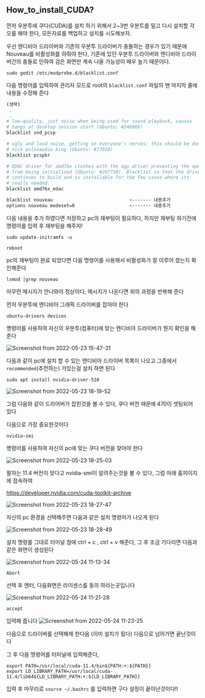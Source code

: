 ## How_to_install_CUDA?

먼저 우분투에 쿠다(CUDA)를 설치 하기 위해서 2~3번 우분트를 밀고 다시 설치할 각오를 해야 한다, 모든자료를 백업하고 설치를 시도해보자.

우선 엔디비아 드라이버와 기존의 우분투 드라이버가 충돌하는 경우가 있기 때문에 Nouveau를 비활성화를 햐줘야 한다, 기존에 있던 우분투 드라이버와 엔디비아 드라이버간의 충돌로 인하여 검은 화면만 계속 나올 가능성이 매우 높기 때문이다.
```
sudo gedit /etc/modprobe.d/blacklist.conf
```

다음 명령어를 입력하여 관리자 모드로 root의 ```blacklist.conf``` 파일의 맨 마지막 줄에 내용을 수정해 준다

```bash
(생략)
 .
 .
# low-quality, just noise when being used for sound playback, causes
# hangs at desktop session start (Ubuntu: #246969)
blacklist snd_pcsp

# ugly and loud noise, getting on everyone's nerves; this should be done by a
# nice pulseaudio bing (Ubuntu: #77010)
blacklist pcspkr

# EDAC driver for amd76x clashes with the agp driver preventing the aperture
# from being initialised (Ubuntu: #297750). Blacklist so that the driver
# continues to build and is installable for the few cases where its
# really needed.
blacklist amd76x_edac

blacklist nouveau                            <------- 내용추가
options nouveau modeset=0                    <------- 내용추가
```

다음 내용을 추가 하였다면 저장하고 pc의 재부팅이 필요하다, 하지만 재부팅 하기전에 명령어를 입력 후 재부팅을 해주자!
```
sudo update-initramfs -u
```

```
reboot 
```

pc의 재부팅이 완료 되었다면 다음 명령어를 사용해서 비활성화가 잘 이루어 졌는지 확인해준다
```
lsmod |grep nouveau
``` 

아무런 메시지가 안나와야 정상이다, 메시지가 나온다면 위의 과정을 반복해 준다

먼저 우분투에 엔디비아 그래픽 드라이버를 잡아야 한다 

```
ubuntu-drivers devices
```


명령어를 사용하여 자신의 우분투(컴퓨터)에 맞는 엔디비아 드라이버가 뭔지 확인을 해준다

![Screenshot from 2022-05-23 15-47-31](https://user-images.githubusercontent.com/84003327/169760241-bdcd4ce1-bf63-474c-9ab8-f7b0dde39bc9.png)

다음과 같이 pc에 설치 할 수 있는 엔디비아 드라이버 목록이 나오고 그중에서 ```recommended```(추천하는) 가있는걸 설치 하면 된다 

```
sudo apt install nvidia-driver-510
```


![Screenshot from 2022-05-23 18-19-52](https://user-images.githubusercontent.com/84003327/169787280-dd93227b-e60c-4882-807b-de6633250dce.png)

그럼 다음와 같이 드리어버가 잡힌것을 볼 수 있다, 쿠다 버전 때문에 470이 셋팅되어 있다

다음으로 가장 중요한것이다  
```
nvidia-smi
```
명령어를 사용하여 자신의 pc에 맞는 쿠다 버전을 찾아야 한다 

![Screenshot from 2022-05-23 18-25-03](https://user-images.githubusercontent.com/84003327/169788435-563e3259-5302-4e72-b258-5bd805caa187.png)

팔자는 11.4 버전이 맞다고 nvidia-smi이 알려주는것을 볼 수 있다, 그럼 아래 홈피이지에 접속하여 

https://developer.nvidia.com/cuda-toolkit-archive

![Screenshot from 2022-05-23 18-27-47](https://user-images.githubusercontent.com/84003327/169788822-a0acbf34-fe39-4834-9a1b-c2d6403ba90b.png)

자신의 pc 환경을 선택해주면 다음과 같은 설치 명령어가 나오게 된다

![Screenshot from 2022-05-23 18-28-49](https://user-images.githubusercontent.com/84003327/169789023-72432fc4-342b-459a-b01e-1f65328605de.png)

 설치 명령를 그대로 터미널 참에 ctrl + c  , ctrl + v  해준다, 그 후 조금 기다리면 다음과 같은 화면이 생성된다


![Screenshot from 2022-05-24 11-13-34](https://user-images.githubusercontent.com/84003327/169934729-396a561b-7c0d-438e-a73f-19134043e7a1.png)

```
Abort
```
선택 후 엔터, 다음화면은 라이센스를 동의 하라는곳입니다 


![Screenshot from 2022-05-24 11-21-28](https://user-images.githubusercontent.com/84003327/169935573-dc0f7791-d6d0-47af-ba90-93bded0e210e.png)

```
accept
```
입력해 줍니다
![Screenshot from 2022-05-24 11-23-25](https://user-images.githubusercontent.com/84003327/169935802-d91a8154-4d03-4b35-bac6-30716b2b6de3.png)

다음으로 드라이버를 선택해제 한다음 (이미 설치가 됬다) 다음으로 넘어가면 끝난것이다

그 후 다음 명령어를 터미널에 입력해준다, 
```
export PATH=/usr/local/cuda-11.4/bin${PATH:+:${PATH}}
export LD_LIBRARY_PATH=/usr/local/cuda-11.4/lib64${LD_LIBRARY_PATH:+:${LD_LIBRARY_PATH}}
```
입력 후 마무리로 ```source ~/.bashrc``` 를 입력하면 구다 설정이 끝이난것이다!!



